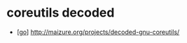 # coreutils decoded

- [[go]] http://maizure.org/projects/decoded-gnu-coreutils/


[//begin]: # "Autogenerated link references for markdown compatibility"
[go]: go "Go"
[//end]: # "Autogenerated link references"
